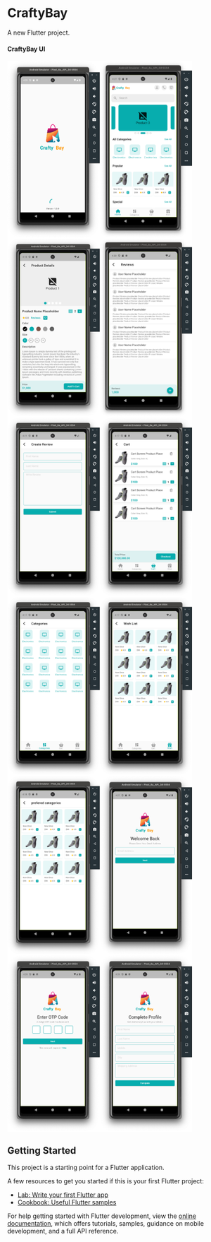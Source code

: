 # CraftyBay

A new Flutter project.

#### CraftyBay UI
<div style="display: flex; flex-wrap: wrap;">
    <img src="https://github.com/muj-i/crafty_bay/blob/main/screenshots/ss0.png" width="210" />
    <img src="https://github.com/muj-i/crafty_bay/blob/main/screenshots/ss1.png" width="210" />
    <img src="https://github.com/muj-i/crafty_bay/blob/main/screenshots/ss2.png" width="210" />
    <img src="https://github.com/muj-i/crafty_bay/blob/main/screenshots/ss3.png" width="210" />
    <img src="https://github.com/muj-i/crafty_bay/blob/main/screenshots/ss4.png" width="210" />
    <img src="https://github.com/muj-i/crafty_bay/blob/main/screenshots/ss5.png" width="210" />
    <img src="https://github.com/muj-i/crafty_bay/blob/main/screenshots/ss11.png" width="210" />
    <img src="https://github.com/muj-i/crafty_bay/blob/main/screenshots/ss6.png" width="210" />
    <img src="https://github.com/muj-i/crafty_bay/blob/main/screenshots/ss7.png" width="210" />
    <img src="https://github.com/muj-i/crafty_bay/blob/main/screenshots/ss8.png" width="210" />
    <img src="https://github.com/muj-i/crafty_bay/blob/main/screenshots/ss9.png" width="210" />
    <img src="https://github.com/muj-i/crafty_bay/blob/main/screenshots/ss10.png" width="210" />
</div>




## Getting Started

This project is a starting point for a Flutter application.

A few resources to get you started if this is your first Flutter project:

- [Lab: Write your first Flutter app](https://docs.flutter.dev/get-started/codelab)
- [Cookbook: Useful Flutter samples](https://docs.flutter.dev/cookbook)

For help getting started with Flutter development, view the
[online documentation](https://docs.flutter.dev/), which offers tutorials,
samples, guidance on mobile development, and a full API reference.
